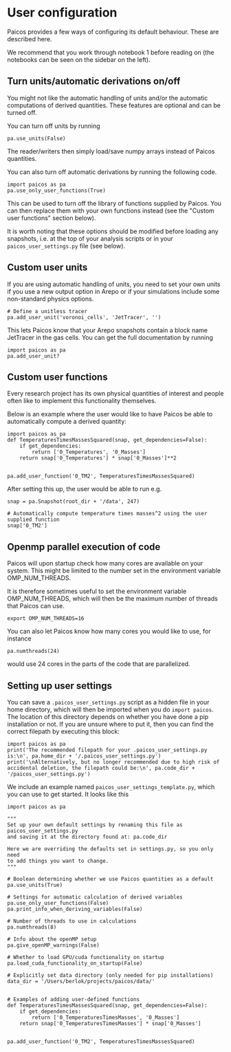 # User configuration

Paicos provides a few ways of configuring its default behaviour. These are described here.

We recommend that you work through notebook 1 before reading on (the notebooks
can be seen on the sidebar on the left).

## Turn units/automatic derivations on/off

You might not like the automatic handling of units
and/or the automatic computations of derived quantities.
These features are optional and can be turned off.

You can turn off units by running
```
pa.use_units(False)
```
The reader/writers then simply load/save numpy arrays instead of Paicos quantities.

You can also turn off automatic derivations by running the following code.
```
import paicos as pa
pa.use_only_user_functions(True)
```
This can be used to turn off the library of functions supplied by Paicos.
You can then replace them with your own functions instead (see the "Custom user functions"
section below).

It is worth noting that these options should be modified before loading any snapshots,
i.e. at the top of your analysis scripts or in your `paicos_user_settings.py` file (see below).

## Custom user units

If you are using automatic handling of units, you need to set your own units if you use a new output
option in Arepo or if your simulations include some non-standard physics options.

```
# Define a unitless tracer
pa.add_user_unit('voronoi_cells', 'JetTracer', '')
```

This lets Paicos know that your Arepo snapshots contain a block
name JetTracer in the gas cells. You can get the full documentation
by running
```
import paicos as pa
pa.add_user_unit?
```

## Custom user functions

Every research project has its own physical quantities of interest
and people often like to implement this functionality themselves.

Below is an example where the user would like to have Paicos
be able to automatically compute a derived quantity:
```
import paicos as pa
def TemperaturesTimesMassesSquared(snap, get_dependencies=False):
    if get_dependencies:
        return ['0_Temperatures', '0_Masses']
    return snap['0_Temperatures'] * snap['0_Masses']**2


pa.add_user_function('0_TM2', TemperaturesTimesMassesSquared)
```
After setting this up, the user would be able to run e.g.

```
snap = pa.Snapshot(root_dir + '/data', 247)

# Automatically compute temperature times masses^2 using the user supplied function
snap['0_TM2']
```

## Openmp parallel execution of code

Paicos will upon startup check how many cores are available on your system.
This might be limited to the number set in the environment variable OMP_NUM_THREADS.

It is therefore sometimes useful to set the environment variable OMP_NUM_THREADS,
which will then be the maximum number of threads that Paicos can use.
```
export OMP_NUM_THREADS=16
```

You can also let Paicos know how many cores you would like to use, for instance
```
pa.numthreads(24)
```
would use 24 cores in the parts of the code that are parallelized.

## Setting up user settings

You can save a `.paicos_user_settings.py` script as a hidden file in your home directory,
which will then be imported when you do `import paicos`.
The location of this directory depends on whether you have done a pip installation or not.
If you are unsure where to put it, then you can find the correct filepath by executing this block:

```
import paicos as pa
print('The recommended filepath for your .paicos_user_settings.py is:\n', pa.home_dir + '/.paicos_user_settings.py')
print('\nAlternatively, but no longer recommended due to high risk of accidental deletion, the filepath could be:\n', pa.code_dir + '/paicos_user_settings.py')
```

We include an example named `paicos_user_settings_template.py`, which you can use to get started.
It looks like this

```
import paicos as pa

"""
Set up your own default settings by renaming this file as paicos_user_settings.py
and saving it at the directory found at: pa.code_dir

Here we are overriding the defaults set in settings.py, so you only need
to add things you want to change.
"""

# Boolean determining whether we use Paicos quantities as a default
pa.use_units(True)

# Settings for automatic calculation of derived variables
pa.use_only_user_functions(False)
pa.print_info_when_deriving_variables(False)

# Number of threads to use in calculations
pa.numthreads(8)

# Info about the openMP setup
pa.give_openMP_warnings(False)

# Whether to load GPU/cuda functionality on startup
pa.load_cuda_functionality_on_startup(False)

# Explicitly set data directory (only needed for pip installations)
data_dir = '/Users/berlok/projects/paicos/data/'


# Examples of adding user-defined functions
def TemperaturesTimesMassesSquared(snap, get_dependencies=False):
    if get_dependencies:
        return ['0_TemperaturesTimesMasses', '0_Masses']
    return snap['0_TemperaturesTimesMasses'] * snap['0_Masses']


pa.add_user_function('0_TM2', TemperaturesTimesMassesSquared)

```
